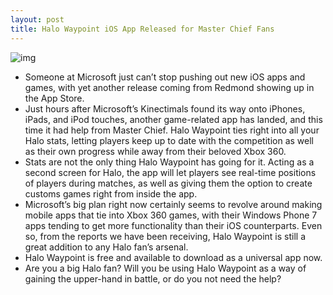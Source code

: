 ```yaml
---
layout: post
title: Halo Waypoint iOS App Released for Master Chief Fans
---
```

![img](http://media.idownloadblog.com/wp-content/uploads/2011/12/Halo-Waypoint.jpeg)
* Someone at Microsoft just can’t stop pushing out new iOS apps and games, with yet another release coming from Redmond showing up in the App Store.
* Just hours after Microsoft’s Kinectimals found its way onto iPhones, iPads, and iPod touches, another game-related app has landed, and this time it had help from Master Chief. Halo Waypoint ties right into all your Halo stats, letting players keep up to date with the competition as well as their own progress while away from their beloved Xbox 360.
* Stats are not the only thing Halo Waypoint has going for it. Acting as a second screen for Halo, the app will let players see real-time positions of players during matches, as well as giving them the option to create customs games right from inside the app.
* Microsoft’s big plan right now certainly seems to revolve around making mobile apps that tie into Xbox 360 games, with their Windows Phone 7 apps tending to get more functionality than their iOS counterparts. Even so, from the reports we have been receiving, Halo Waypoint is still a great addition to any Halo fan’s arsenal.
* Halo Waypoint is free and available to download as a universal app now.
* Are you a big Halo fan? Will you be using Halo Waypoint as a way of gaining the upper-hand in battle, or do you not need the help?

